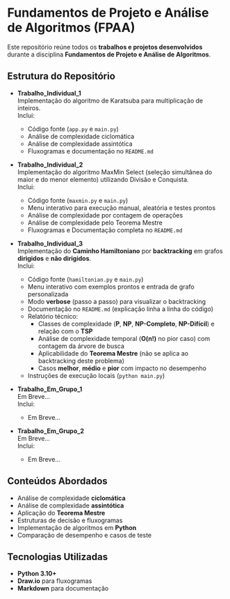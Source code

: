 # Fundamentos de Projeto e Análise de Algoritmos (FPAA)

Este repositório reúne todos os **trabalhos e projetos desenvolvidos** durante a disciplina **Fundamentos de Projeto e Análise de Algoritmos**.

## Estrutura do Repositório

- **Trabalho_Individual_1**  
  Implementação do algoritmo de Karatsuba para multiplicação de inteiros.  
  Inclui:
  - Código fonte (`app.py` e `main.py`)  
  - Análise de complexidade ciclomática  
  - Análise de complexidade assintótica  
  - Fluxogramas e documentação no `README.md`  

- **Trabalho_Individual_2**  
  Implementação do algoritmo MaxMin Select (seleção simultânea do maior e do menor elemento) utilizando Divisão e Conquista. <br>
  Inclui:
  - Código fonte (`maxmin.py` e `main.py`)
  - Menu interativo para execução manual, aleatória e testes prontos
  - Análise de complexidade por contagem de operações
  - Análise de complexidade pelo Teorema Mestre
  - Fluxogramas e Documentação completa no `README.md`

- **Trabalho_Individual_3**  
  Implementação do **Caminho Hamiltoniano** por **backtracking** em grafos **dirigidos** e **não dirigidos**. <br>
  Inclui:
  - Código fonte (`hamiltonian.py` e `main.py`)
  - Menu interativo com exemplos prontos e entrada de grafo personalizada
  - Modo **verbose** (passo a passo) para visualizar o backtracking
  - Documentação no `README.md` (explicação linha a linha do código)
  - Relatório técnico:
    - Classes de complexidade (**P**, **NP**, **NP-Completo**, **NP-Difícil**) e relação com o **TSP**
    - Análise de complexidade temporal (**O(n!)** no pior caso) com contagem da árvore de busca
    - Aplicabilidade do **Teorema Mestre** (não se aplica ao backtracking deste problema)
    - Casos **melhor**, **médio** e **pior** com impacto no desempenho
  - Instruções de execução locais (`python main.py`)

- **Trabalho_Em_Grupo_1**  
  Em Breve... <br>
  Inclui:
  - Em Breve...

- **Trabalho_Em_Grupo_2**  
  Em Breve... <br>
  Inclui:
  - Em Breve...

## Conteúdos Abordados

- Análise de complexidade **ciclomática**  
- Análise de complexidade **assintótica** 
- Aplicação do **Teorema Mestre** 
- Estruturas de decisão e fluxogramas  
- Implementação de algoritmos em **Python**  
- Comparação de desempenho e casos de teste  

##  Tecnologias Utilizadas

- **Python 3.10+**
- **Draw.io** para fluxogramas
- **Markdown** para documentação


